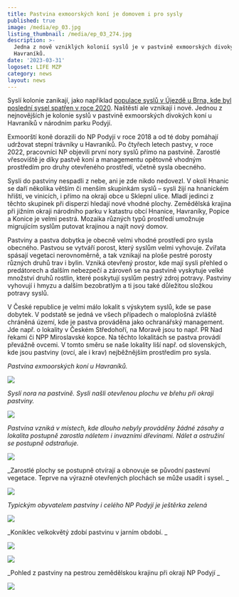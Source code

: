 ```yaml
---
title: Pastvina exmoorských koní je domovem i pro sysly
published: true
image: /media/ep_03.jpg
listing_thumbnail: /media/ep_03_274.jpg
description: >-
  Jedna z nově vzniklých kolonií syslů je v pastvině exmoorských divokých koní u
  Havraníků. 
date: '2023-03-31'
logoset: LIFE MZP
category: news
layout: news
---
```

Syslí kolonie zanikají, jako například [populace syslů v Újezdě u Brna, kde byl poslední sysel spatřen v roce 2020](/news/populace-syslů-v-újezdě-u-brna-zanikla). Naštěstí ale vznikají i nové. Jednou z nejnovějších je kolonie syslů v pastvině exmoorských divokých koní u Havraníků v národním parku Podyjí. 

Exmoorští koně dorazili do NP Podyjí v roce 2018 a od té doby pomáhají udržovat stepní trávníky u Havraníků. Po čtyřech letech pastvy, v roce 2022, pracovníci NP objevili první nory syslů přímo na pastvině. Zarostlé vřesoviště je díky pastvě koní a managementu opětovně vhodným prostředím pro druhy otevřeného prostředí, včetně sysla obecného. 

Sysli do pastviny nespadli z nebe, ani je zde nikdo nedovezl. V okolí Hnanic se daří několika větším či menším skupinkám syslů – sysli žijí na hnanickém hřišti, ve vinicích, i přímo na okraji obce u Sklepní ulice. Mladí jedinci z těchto skupinek při disperzi hledají nové vhodné plochy. Zemědělská krajina při jižním okraji národního parku v katastru obcí Hnanice, Havraníky, Popice a Konice je velmi pestrá. Mozaika různých typů prostředí umožnuje migrujícím syslům putovat krajinou a najít nový domov. 

Pastviny a pastva dobytka je obecně velmi vhodné prostředí pro sysla obecného. Pastvou se vytváří porost, který syslům velmi vyhovuje. Zvířata spásají vegetaci nerovnoměrně, a tak vznikají na ploše pestré porosty různých druhů trav i bylin. Vzniká otevřený prostor, kde mají sysli přehled o predátorech a dalším nebezpečí a zároveň se na pastvině vyskytuje velké množství druhů rostlin, které poskytují syslům pestrý zdroj potravy. Pastviny vyhovují i hmyzu a dalším bezobratlým a ti jsou také důležitou složkou potravy syslů. 

V České republice je velmi málo lokalit s výskytem syslů, kde se pase dobytek. V podstatě se jedná ve všech případech o maloplošná zvláště chráněná území, kde je pastva prováděna jako ochranářský management. Jde např. o lokality v Českém Středohoří, na Moravě jsou to např. PR Nad řekami či NPP Miroslavské kopce.  Na těchto lokalitách se pastva provádí převážně ovcemi. V tomto směru se naše lokality liší např. od slovenských, kde jsou pastviny (ovcí, ale i krav) nejběžnějším prostředím pro sysla. 

_Pastvina exmoorských koní u Havraníků._

![](/media/ep_01.jpg)

_Syslí nora na pastvině. Sysli našli otevřenou plochu ve břehu při okraji pastviny._

![](/media/ep_02.jpg)

_Pastvina vzniká v místech, kde dlouho nebyly prováděny žádné zásahy a lokalita postupně zarostla náletem i invazními dřevinami. Nálet a ostružiní se postupně odstraňuje._

![](/media/ep_04.jpg)

_Zarostlé plochy se postupně otvírají a obnovuje se původní pastevní vegetace. Teprve na výrazně otevřených plochách se může usadit i sysel. _

![](/media/ep_05.jpg)

_Typickým obyvatelem pastviny i celého NP Podyjí je ještěrka zelená_

![](/media/ep_06.jpg)

_Koniklec velkokvětý zdobí pastvinu v jarním období. _

![](/media/ep_07.jpg)

![](/media/ep_08.jpg)

_Pohled z pastviny na pestrou zemědělskou krajinu při okraji NP Podyjí _

![](/media/ep_09.jpg)
